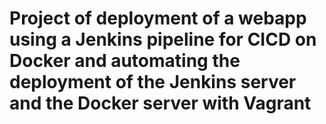 # Project of deployment of a webapp using a Jenkins pipeline for CICD on Docker and automating the deployment of the Jenkins server and the Docker server with Vagrant
